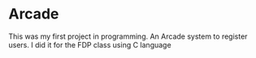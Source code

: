# Arcade
This was my first project in programming. An Arcade system to register users. I did it for the FDP class using C  language

